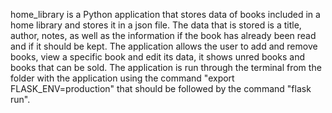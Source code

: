 home_library is a Python application that stores data of books included in a home library and stores it in a json file.
The data that is stored is a title, author, notes, as well as the information if the book has already been read and if it should be kept.
The application allows the user to add and remove books, view a specific book and edit its data, it shows unred books and books that can be sold.
The application is run through the terminal from the folder with the application using the command "export FLASK_ENV=production" that should be followed by the command "flask run".
